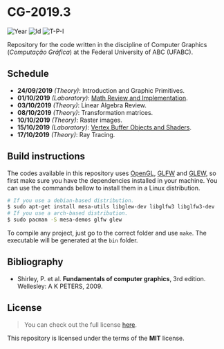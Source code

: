# CG-2019.3
![Year][year] ![Id][id] ![T-P-I][tpi]

Repository for the code written in the discipline of
Computer Graphics (*Computação Gráfica*) at the
Federal University of ABC (UFABC).

[year]: https://flat.badgen.net/badge/year/2019.3/blue
[id]: https://flat.badgen.net/badge/id/MCTA008-13/orange
[tpi]: https://flat.badgen.net/badge/T-P-I/3-1-4/grey

## Schedule

- **24/09/2019** *(Theory)*: Introduction and Graphic Primitives.
- **01/10/2019** *(Laboratory)*: [Math Review and Implementation].
- **03/10/2019** *(Theory)*: Linear Algebra Review.
- **08/10/2019** *(Theory)*: Transformation matrices.
- **10/10/2019** *(Theory)*: Raster images.
- **15/10/2019** *(Laboratory)*: [Vertex Buffer Objects and Shaders].
- **17/10/2019** *(Theory)*: Ray Tracing.

[Math Review and Implementation]: laboratory/2019.10.01/
[Vertex Buffer Objects and Shaders]: laboratory/2019.10.15/

## Build instructions

The codes available in this repository uses [OpenGL], [GLFW] and [GLEW], so
first make sure you have the dependencies installed in your machine. You
can use the commands bellow to install them in a Linux distribution.

```bash
# If you use a debian-based distribution.
$ sudo apt-get install mesa-utils libglew-dev libglfw3 libglfw3-dev
# If you use a arch-based distribution.
$ sudo pacman -S mesa-demos glfw glew
```

To compile any project, just go to the correct folder and use `make`.
The executable will be generated at the `bin` folder.

[OpenGL]: https://www.opengl.org/
[GLFW]: https://www.glfw.org/download.html
[GLEW]: http://glew.sourceforge.net/

## Bibliography

- Shirley, P. et al. **Fundamentals of computer graphics**, 3rd edition.
  Wellesley: A K PETERS, 2009.

## License

> You can check out the full license [here](LICENSE).

This repository is licensed under the terms of the **MIT** license.
